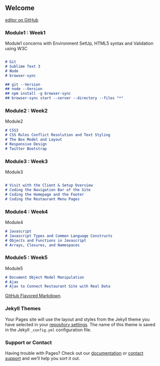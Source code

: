 ## Welcome

[editor on GitHub](https://github.com/Anish-Shrestha/coursera-test/edit/master/README.md)


### Module1 : Week1

Module1 concerns with Environment SetUp, HTML5 syntax and Validation using W3C

```markdown

# Git
# Sublime Text 3
# Node
# browser-sync

## git --Version
## node --Version
## npm install -g browser-sync
## browser-sync start --server --directory --files "*"

```


### Module2 : Week2

Module2 

```markdown
# CSS3
# CSS Rules Conflict Resolution and Text Styling
# The Box Model and Layout
# Responsive Design
# Twitter Bootstrap

```


### Module3 : Week3

Module3 

```markdown

# Visit with the Client & Setup Overview
# Coding the Navigation Bar of the Site
# Coding the Homepage and the Footer
# Coding the Restaurant Menu Pages

```


### Module4 : Week4

Module4 

```markdown
# Javascript
# Javascript Types and Common Language Constructs
# Objects and Functions in Javascript
# Arrays, Closures, and Namespaces

```


### Module5 : Week5

Module5 

```markdown
# Document Object Model Manipulation
# Ajax
# Ajax to Connect Restaurant Site with Real Data

```


[GitHub Flavored Markdown](https://guides.github.com/features/mastering-markdown/).

### Jekyll Themes

Your Pages site will use the layout and styles from the Jekyll theme you have selected in your [repository settings](https://github.com/Anish-Shrestha/coursera-test/settings). The name of this theme is saved in the Jekyll `_config.yml` configuration file.

### Support or Contact

Having trouble with Pages? Check out our [documentation](https://help.github.com/categories/github-pages-basics/) or [contact support](https://github.com/contact) and we’ll help you sort it out.
